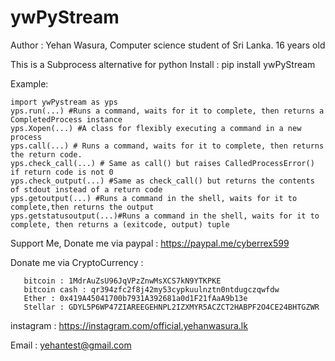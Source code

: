 # ywPyStream
Author : Yehan Wasura, Computer science student of Sri Lanka. 16 years old

This is a Subprocess alternative for python
Install : pip install ywPyStream

Example: 

    import ywPystream as yps
    yps.run(...) #Runs a command, waits for it to complete, then returns a CompletedProcess instance
    yps.Xopen(...) #A class for flexibly executing a command in a new process
    yps.call(...) # Runs a command, waits for it to complete, then returns the return code.
    yps.check_call(...) # Same as call() but raises CalledProcessError() if return code is not 0
    yps.check_output(...) #Same as check_call() but returns the contents of stdout instead of a return code
    yps.getoutput(...) #Runs a command in the shell, waits for it to complete,then returns the output
    yps.getstatusoutput(...)#Runs a command in the shell, waits for it to complete, then returns a (exitcode, output) tuple
Support Me,
Donate me via paypal : https://paypal.me/cyberrex599

Donate me via CryptoCurrency :

       bitcoin : 1MdrAuZsU96JqVPzZnwMsXCS7kN9YTKPKE
       bitcoin cash : qr394zfc2f8j42my53cypkuulnztn0ntdugczqwfdw
       Ether : 0x419A45041700b7931A392681a0d1F21fAaA9b13e
       Stellar : GDYL5P6WP47ZIAREEGEHNPL2IZXMYR5ACZCT2HABPF2O4CE24BHTGZWR
  
instagram : https://instagram.com/official.yehanwasura.lk

Email : yehantest@gmail.com
